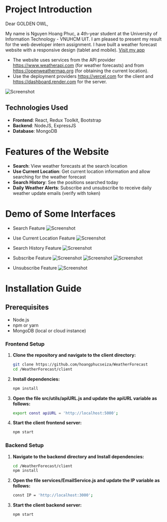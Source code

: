 # Project Introduction

Dear GOLDEN OWL,

My name is Nguyen Hoang Phuc, a 4th-year student at the University of Information Technology - VNUHCM UIT. I am pleased to present my result for the web developer intern assignment. I have built a weather forecast website with a responsive design (tablet and mobile). [Visit my app](https://weather-forecast-frontend-smoky.vercel.app/)
* The website uses services from the API provider https://www.weatherapi.com (for weather forecasts) and from  https://openweathermap.org (for obtaining the current location).
* Use the deployment providers https://vercel.com for the client and https://dashboard.render.com for the server.

![Screenshot](./demo/main.png)

## Technologies Used

- **Frontend**: React, Redux Toolkit, Bootstrap
- **Backend**: NodeJS, ExpressJS
- **Database**: MongoDB

# Features of the Website
- **Search**: View weather forecasts at the search location
- **Use Current Location**: Get current location information and allow searching for the weather forecast 
- **Search History**: See the positions searched today
- **Daily Weather Alerts**: Subscribe and unsubscribe to receive daily weather update emails (verify with token)

# Demo of Some Interfaces
- Search Feature
![Screenshot](./demo/search.png)

- Use Current Location Feature
![Screenshot](./demo/useLocation.png)


- Search History Feature
![Screenshot](./demo/history.png)


- Subscribe Feature
![Screenshot](./demo/subscibe.png)
![Screenshot](./demo/verifymail.png)
![Screenshot](./demo/verifysuccess.png)

- Unsubscribe Feature
![Screenshot](./demo/unsubsribe.png)

# Installation Guide
## Prerequisites
- Node.js
- npm or yarn
- MongoDB (local or cloud instance)

### Frontend Setup
1. **Clone the repository and navigate to the client directory:**
   ```bash
   git clone https://github.com/hoangphucseiza/WeatherForecast
   cd /WeatherForecast/client
   
2. **Install dependencies:**
   ```bash
   npm install
3. **Open the file src/utils/apiURL.js and update the apiURL variable as follows:**
   ```bash
   export const apiURL = 'http://localhost:5000';

4. **Start the client frontend server:**
   ```bash
   npm start
### Backend Setup
1. **Navigate to the backend directory and Install dependencies:**
   ```bash
   cd /WeatherForecast/client
   npm install
   
2. **Open the file services/EmailService.js and update the IP variable as follows:**
   ```bash
   const IP = 'http://localhost:3000';

3. **Start the client backend server:**
   ```bash
   npm start
